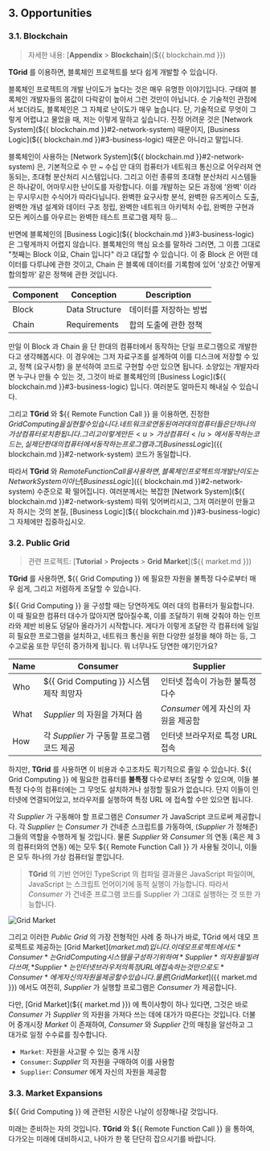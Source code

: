<!-- 
must define those templates

  - assets
  - blockchain.md
  - market.md
  - Grid Computing
  - Remote Function Call

-->

## 3. Opportunities
### 3.1. Blockchain
> 자세한 내용: [**Appendix** > **Blockchain**](${{ blockchain.md }})

**TGrid** 를 이용하면, 블록체인 프로젝트를 보다 쉽게 개발할 수 있습니다.

블록체인 프로젝트의 개발 난이도가 높다는 것은 매우 유명한 이야기입니다. 구태여 블록체인 개발자들의 몸값이 다락같이 높아서 그런 것만이 아닙니다. 순 기술적인 관점에서 보더라도, 블록체인은 그 자체로 난이도가 매우 높습니다. 단, 기술적으로 무엇이 그렇게 어렵냐고 물었을 때, 저는 이렇게 말하고 싶습니다. 진정 어려운 것은 [Network System](${{ blockchain.md }}#2-network-system) 때문이지, [Business Logic](${{ blockchain.md }}#3-business-logic) 때문은 아니라고 말입니다.

블록체인이 사용하는 [Network System](${{ blockchain.md }}#2-network-system) 은, 기본적으로 수 만 ~ 수십 만 대의 컴퓨터가 네트워크 통신으로 어우러져 연동되는, 초대형 분산처리 시스템입니다. 그리고 이런 종류의 초대형 분산처리 시스템들은 하나같이, 어마무시한 난이도를 자랑합니다. 이를 개발하는 모든 과정에 '완벽' 이라는 무시무시한 수식어가 따라다닙니다. 완벽한 요구사항 분석, 완벽한 유즈케이스 도출, 완벽한 개념 설계와 데이터 구조 정립, 완벽한 네트워크 아키텍처 수립, 완벽한 구현과 모든 케이스를 아우르는 완벽한 테스트 프로그램 제작 등...

반면에 블록체인의 [Business Logic](${{ blockchain.md }}#3-business-logic) 은 그렇게까지 어렵지 않습니다. 블록체인의 핵심 요소를 말하라 그러면, 그 이름 그대로 "첫째는 Block 이요, Chain 입니다" 라고 대답할 수 있습니다. 이 중 Block 은 어떤 데이터를 다루냐에 관한 것이고, Chain 은 블록에 데이터를 기록함에 있어 '상호간 어떻게 합의할까' 같은 정책에 관한 것입니다. 

 Component | Conception     | Description
-----------|----------------|------------------
 Block     | Data Structure | 데이터를 저장하는 방법
 Chain     | Requirements   | 합의 도출에 관한 정책

만일 이 Block 과 Chain 을 단 한대의 컴퓨터에서 동작하는 단일 프로그램으로 개발한다고 생각해봅시다. 이 경우에는 그저 자료구조를 설계하여 이를 디스크에 저장할 수 있고, 정책 (요구사항) 을 분석하여 코드로 구현할 수만 있으면 됩니다. 소양있는 개발자라면 누구나 만들 수 있는 것, 그것이 바로 블록체인의 [Business Logic](${{ blockchain.md }}#3-business-logic) 입니다. 여러분도 얼마든지 해내실 수 있습니다.

그리고 **TGrid** 와 ${{ Remote Function Call }} 을 이용하면, 진정한 ${{ Grid Computing }} 을 실현할 수 있습니다. 네트워크로 연동된 여러 대의 컴퓨터들은 단 하나의 가상 컴퓨터로 치환됩니다. 그리고 이렇게 만든 <u>가상 컴퓨터</u>에서 동작하는 코드는, 실제 단 한 대의 컴퓨터에서 동작하는 프로그램과 그 [Business Logic](${{ blockchain.md }}#2-network-system) 코드가 동일합니다.

따라서 **TGrid** 와 ${{ Remote Function Call }} 을 사용하면, 블록체인 프로젝트의 개발 난이도는 Network System 이 아닌 [Business Logic](${{ blockchain.md }}#2-network-system) 수준으로 확 떨어집니다. 여러분께서는 복잡한 [Network System](${{ blockchain.md }}#2-network-system) 따위 잊어버리시고, 그저 여러분이 만들고자 하시는 것의 본질, [Business Logic](${{ blockchain.md }}#3-business-logic) 그 자체에만 집중하십시오.

### 3.2. Public Grid
> 관련 프로젝트: [**Tutorial** > **Projects** > **Grid Market**](${{ market.md }})

**TGrid** 를 사용하면, ${{ Grid Computing }} 에 필요한 자원을 불특정 다수로부터 매우 쉽게, 그리고 저렴하게 조달할 수 있습니다.

${{ Grid Computing }} 을 구성할 때는 당연하게도 여러 대의 컴퓨터가 필요합니다. 이 때 필요한 컴퓨터 대수가 많아지면 많아질수록, 이를 조달하기 위해 갖춰야 하는 인프라와 제반 비용도 덩달아 올라가기 시작합니다. 게다가 이렇게 조달한 각 컴퓨터에 일일히 필요한 프로그램을 설치하고, 네트워크 통신을 위한 다양한 설정을 해야 하는 등, 그 수고로움 또한 무던히 증가하게 됩니다. 뭐 너무나도 당연한 얘기인가요? 

Name | Consumer                          | Supplier
-----|-----------------------------------|-------------------------------
Who  | ${{ Grid Computing }} 시스템 제작 희망자      | 인터넷 접속이 가능한 불특정 다수
What | *Supplier* 의 자원을 가져다 씀           | *Consumer* 에게 자신의 자원을 제공함
How  | 각 *Supplier* 가 구동할 프로그램 코드 제공  | 인터넷 브라우저로 특정 URL 접속

하지만, **TGrid** 를 사용하면 이 비용과 수고조차도 획기적으로 줄일 수 있습니다. ${{ Grid Computing }} 에 필요한 컴퓨터를 **불특정** 다수로부터 조달할 수 있으며, 이들 불특정 다수의 컴퓨터에는 그 무엇도 설치하거나 설정할 필요가 없습니다. 단지 이들이 인터넷에 연결되어있고, 브라우저를 실행하여 특정 URL 에 접속할 수만 있으면 됩니다.

각 *Supplier* 가 구동해야 할 프로그램은 *Consumer* 가 JavaScript 코드로써 제공합니다. 각 *Supplier* 는 *Consumer* 가 건네준 스크립트를 가동하여, (*Supplier* 가 정해준) 그들의 역할을 수행하게 될 것입니다. 물론 *Supplier* 와 *Consumer* 의 연동 (혹은 제 3 의 컴퓨터와의 연동) 에는 모두 ${{ Remote Function Call }} 가 사용될 것이니, 이들은 모두 하나의 가상 컴퓨터일 뿐입니다.

> **TGrid** 의 기반 언어인 TypeScript 의 컴파일 결과물은 JavaScript 파일이며, JavaScript 는 스크립트 언어이기에 동적 실행이 가능합니다. 따라서 *Consumer* 가 건네준 프로그램 코드를 Supplier 가 그대로 실행하는 것 또한 가능합니다.

![Grid Market](../assets/images/projects/market/actors.png)

그리고 이러한 *Public Grid* 의 가장 전형적인 사례 중 하나가 바로, TGrid 에서 데모 프로젝트로 제공하는 [Grid Market](${{ market.md }}) 입니다. 이 데모 프로젝트에서도 *Consumer* 는 Grid Computing 시스템을 구성하기 위하여 *Supplier* 의 자원을 빌려다 쓰며, *Supplier* 는 인터넷 브라우저의 특정 URL 에 접속하는 것만으로도 *Consumer* 에게 자신의 자원을 제공할 수 있습니다. 
물론 [Grid Market](${{ market.md }}) 에서도 여전히, *Supplier* 가 실행할 프로그램은 *Consumer* 가 제공합니다.

다만, [Grid Market](${{ market.md }}) 에 특이사항이 하나 있다면, 그것은 바로 *Consumer* 가 *Supplier* 의 자원을 가져다 쓰는 데에 대가가 따른다는 것입니다. 더불어 중개시장 *Market* 이 존재하여, *Consumer* 와 *Supplier* 간의 매칭을 알선하고 그 대가로 일정 수수료를 징수합니다.

  - `Market`: 자원을 사고팔 수 있는 중개 시장
  - `Consumer`: *Supplier* 의 자원을 구매하여 이를 사용함
  - `Supplier`: *Consumer* 에게 자신의 자원을 제공함

### 3.3. Market Expansions
${{ Grid Computing }} 에 관련된 시장은 나날이 성장해나갈 것입니다. 

미래는 준비하는 자의 것입니다. **TGrid** 와 ${{ Remote Function Call }} 을 통하여, 다가오는 미래에 대비하시고, 나아가 한 몫 단단히 잡으시기를 바랍니다.